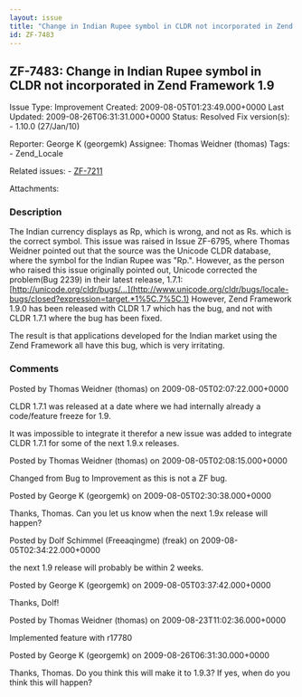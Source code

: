 ```yaml
---
layout: issue
title: "Change in Indian Rupee symbol in CLDR not incorporated in Zend Framework 1.9"
id: ZF-7483
---
```


ZF-7483: Change in Indian Rupee symbol in CLDR not incorporated in Zend Framework 1.9
-------------------------------------------------------------------------------------

 Issue Type: Improvement Created: 2009-08-05T01:23:49.000+0000 Last Updated: 2009-08-26T06:31:31.000+0000 Status: Resolved Fix version(s): - 1.10.0 (27/Jan/10)
 
 Reporter:  George K (georgemk)  Assignee:  Thomas Weidner (thomas)  Tags: - Zend\_Locale
 
 Related issues: - [ZF-7211](/issues/browse/ZF-7211)
 
 Attachments: 
### Description

The Indian currency displays as Rp, which is wrong, and not as Rs. which is the correct symbol. This issue was raised in Issue ZF-6795, where Thomas Weidner pointed out that the source was the Unicode CLDR database, where the symbol for the Indian Rupee was "Rp.". However, as the person who raised this issue originally pointed out, Unicode corrected the problem(Bug 2239) in their latest release, 1.7.1: [http://unicode.org/cldr/bugs/…](http://www.unicode.org/cldr/bugs/locale-bugs/closed?expression=target.*1%5C.7%5C.1) However, Zend Framework 1.9.0 has been released with CLDR 1.7 which has the bug, and not with CLDR 1.7.1 where the bug has been fixed.

The result is that applications developed for the Indian market using the Zend Framework all have this bug, which is very irritating.

 

 

### Comments

Posted by Thomas Weidner (thomas) on 2009-08-05T02:07:22.000+0000

CLDR 1.7.1 was released at a date where we had internally already a code/feature freeze for 1.9.

It was impossible to integrate it therefor a new issue was added to integrate CLDR 1.7.1 for some of the next 1.9.x releases.

 

 

Posted by Thomas Weidner (thomas) on 2009-08-05T02:08:15.000+0000

Changed from Bug to Improvement as this is not a ZF bug.

 

 

Posted by George K (georgemk) on 2009-08-05T02:30:38.000+0000

Thanks, Thomas. Can you let us know when the next 1.9x release will happen?

 

 

Posted by Dolf Schimmel (Freeaqingme) (freak) on 2009-08-05T02:34:22.000+0000

the next 1.9 release will probably be within 2 weeks.

 

 

Posted by George K (georgemk) on 2009-08-05T03:37:42.000+0000

Thanks, Dolf!

 

 

Posted by Thomas Weidner (thomas) on 2009-08-23T11:02:36.000+0000

Implemented feature with r17780

 

 

Posted by George K (georgemk) on 2009-08-26T06:31:30.000+0000

Thanks, Thomas. Do you think this will make it to 1.9.3? If yes, when do you think this will happen?

 

 